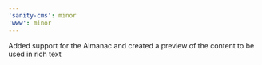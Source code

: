 ```yaml
---
'sanity-cms': minor
'www': minor
---
```


Added support for the Almanac and created a preview of the content to be used in rich text
